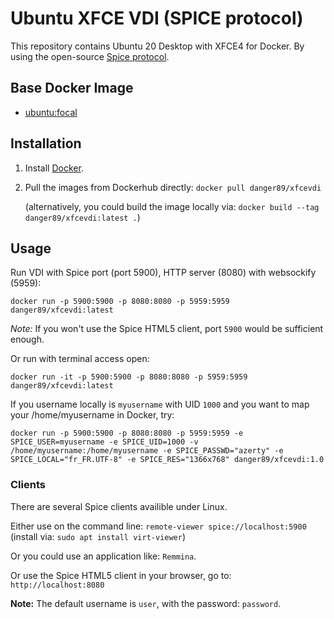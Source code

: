 # Ubuntu XFCE VDI (SPICE protocol)

This repository contains Ubuntu 20 Desktop with XFCE4 for Docker. By using the open-source [Spice protocol](https://en.wikipedia.org/wiki/Simple_Protocol_for_Independent_Computing_Environments).

## Base Docker Image

* [ubuntu:focal](https://registry.hub.docker.com/_/ubuntu/)

## Installation

1. Install [Docker](https://www.docker.com/).
2. Pull the images from Dockerhub directly: `docker pull danger89/xfcevdi`

   (alternatively, you could build the image locally via: `docker build --tag danger89/xfcevdi:latest .`)

## Usage

Run VDI with Spice port (port 5900), HTTP server (8080) with websockify (5959):

`docker run -p 5900:5900 -p 8080:8080 -p 5959:5959 danger89/xfcevdi:latest`

*Note:* If you won't use the Spice HTML5 client, port `5900` would be sufficient enough.

Or run with terminal access open:

`docker run -it -p 5900:5900 -p 8080:8080 -p 5959:5959 danger89/xfcevdi:latest`

If you username locally is `myusername` with UID `1000` and you want to map your /home/myusername in Docker, try:

`docker run -p 5900:5900 -p 8080:8080 -p 5959:5959 -e SPICE_USER=myusername -e SPICE_UID=1000 -v /home/myusername:/home/myusername -e SPICE_PASSWD="azerty" -e SPICE_LOCAL="fr_FR.UTF-8" -e SPICE_RES="1366x768" danger89/xfcevdi:1.0`

### Clients

There are several Spice clients availible under Linux.

Either use on the command line: `remote-viewer spice://localhost:5900` (install via: `sudo apt install virt-viewer`)

Or you could use an application like: `Remmina`.

Or use the Spice HTML5 client in your browser, go to: `http://localhost:8080`

**Note:** The default username is `user`, with the password: `password`.


